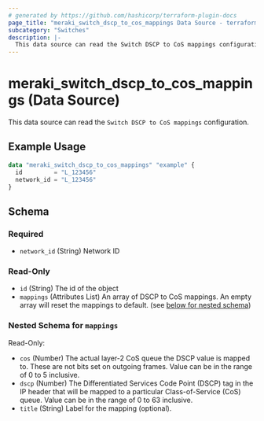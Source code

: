 ```yaml
---
# generated by https://github.com/hashicorp/terraform-plugin-docs
page_title: "meraki_switch_dscp_to_cos_mappings Data Source - terraform-provider-meraki"
subcategory: "Switches"
description: |-
  This data source can read the Switch DSCP to CoS mappings configuration.
---
```


# meraki_switch_dscp_to_cos_mappings (Data Source)

This data source can read the `Switch DSCP to CoS mappings` configuration.

## Example Usage

```terraform
data "meraki_switch_dscp_to_cos_mappings" "example" {
  id         = "L_123456"
  network_id = "L_123456"
}
```

<!-- schema generated by tfplugindocs -->
## Schema

### Required

- `network_id` (String) Network ID

### Read-Only

- `id` (String) The id of the object
- `mappings` (Attributes List) An array of DSCP to CoS mappings. An empty array will reset the mappings to default. (see [below for nested schema](#nestedatt--mappings))

<a id="nestedatt--mappings"></a>
### Nested Schema for `mappings`

Read-Only:

- `cos` (Number) The actual layer-2 CoS queue the DSCP value is mapped to. These are not bits set on outgoing frames. Value can be in the range of 0 to 5 inclusive.
- `dscp` (Number) The Differentiated Services Code Point (DSCP) tag in the IP header that will be mapped to a particular Class-of-Service (CoS) queue. Value can be in the range of 0 to 63 inclusive.
- `title` (String) Label for the mapping (optional).
